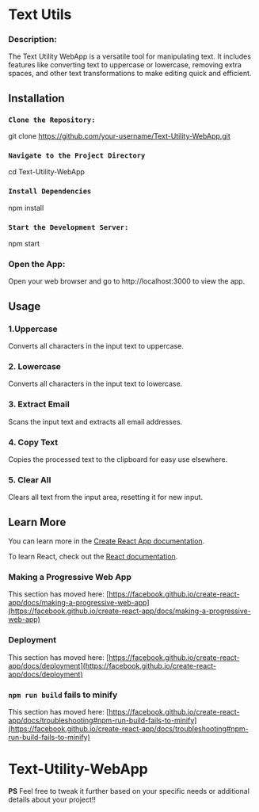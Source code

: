 # Text Utils

### Description:
The Text Utility WebApp is a versatile tool for manipulating text. It includes features like converting text to uppercase or lowercase, removing extra spaces, and other text transformations to make editing quick and efficient.


## Installation

### `Clone the Repository:`

git clone https://github.com/your-username/Text-Utility-WebApp.git

### `Navigate to the Project Directory`

cd Text-Utility-WebApp

### `Install Dependencies`

npm install

### `Start the Development Server:`

npm start

### Open the App:

Open your web browser and go to http://localhost:3000 to view the app.



## Usage

### 1.Uppercase
Converts all characters in the input text to uppercase.
### 2. Lowercase
Converts all characters in the input text to lowercase.
### 3. Extract Email
Scans the input text and extracts all email addresses.
### 4. Copy Text
Copies the processed text to the clipboard for easy use elsewhere.
### 5. Clear All
Clears all text from the input area, resetting it for new input.


## Learn More

You can learn more in the [Create React App documentation](https://facebook.github.io/create-react-app/docs/getting-started).

To learn React, check out the [React documentation](https://reactjs.org/).

### Making a Progressive Web App

This section has moved here: [https://facebook.github.io/create-react-app/docs/making-a-progressive-web-app](https://facebook.github.io/create-react-app/docs/making-a-progressive-web-app)

### Deployment

This section has moved here: [https://facebook.github.io/create-react-app/docs/deployment](https://facebook.github.io/create-react-app/docs/deployment)

### `npm run build` fails to minify

This section has moved here: [https://facebook.github.io/create-react-app/docs/troubleshooting#npm-run-build-fails-to-minify](https://facebook.github.io/create-react-app/docs/troubleshooting#npm-run-build-fails-to-minify)
# Text-Utility-WebApp



**PS** 
Feel free to tweak it further based on your specific needs or additional details about your project!!

